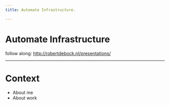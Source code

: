 ```yaml
---
title: Automate Infrastructure.

---
```


# Automate Infrastructure

follow along: http://robertdebock.nl/presentations/

---

# Context

- About me
- About work
